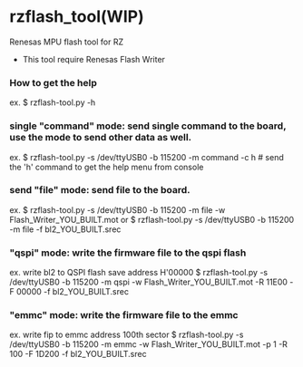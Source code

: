 # rzflash_tool(WIP)
Renesas MPU flash tool for RZ
* This tool require Renesas Flash Writer

### How to get the help
ex.
$ rzflash-tool.py -h

### single "command" mode: send single command to the board, use the mode to send other data as well. 
ex.
$ rzflash-tool.py -s /dev/ttyUSB0 -b 115200 -m command -c h    # send the 'h' command to get the help menu from console

### send "file" mode: send file to the board.
ex. 
$ rzflash-tool.py -s /dev/ttyUSB0 -b 115200 -m file -w Flash_Writer_YOU_BUILT.mot
or
$ rzflash-tool.py -s /dev/ttyUSB0 -b 115200 -m file -f bl2_YOU_BUILT.srec

### "qspi" mode: write the firmware file to the qspi flash
ex. write bl2 to QSPI flash save address H'00000 
$ rzflash-tool.py -s /dev/ttyUSB0 -b 115200 -m qspi -w Flash_Writer_YOU_BUILT.mot -R 11E00 -F 00000 -f bl2_YOU_BUILT.srec

### "emmc" mode: write the firmware file to the emmc
ex. write fip to emmc address 100th sector
$ rzflash-tool.py -s /dev/ttyUSB0 -b 115200 -m emmc -w Flash_Writer_YOU_BUILT.mot -p 1 -R 100 -F 1D200 -f bl2_YOU_BUILT.srec
